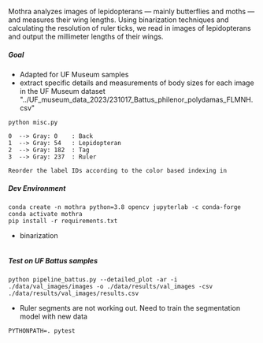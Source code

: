 
Mothra analyzes images of lepidopterans — mainly butterflies and moths — and measures their wing lengths. Using binarization techniques and calculating the resolution of ruler ticks, we read in images of lepidopterans and output the millimeter lengths of their wings.

##### Goal
- Adapted for UF Museum samples
- extract specific details and measurements of body sizes for each image in the UF Museum dataset "../UF_museum_data_2023/231017_Battus_philenor_polydamas_FLMNH.csv"

```
python misc.py

0  --> Gray: 0    : Back 
1  --> Gray: 54   : Lepidopteran
2  --> Gray: 182  : Tag
3  --> Gray: 237  : Ruler

Reorder the label IDs according to the color based indexing in 
```

##### Dev Environment

```
conda create -n mothra python=3.8 opencv jupyterlab -c conda-forge
conda activate mothra
pip install -r requirements.txt
```
- binarization
```

```

##### Test on UF Battus samples

```
python pipeline_battus.py --detailed_plot -ar -i ./data/val_images/images -o ./data/results/val_images -csv ./data/results/val_images/results.csv
```
- Ruler segments are not working out. Need to train the segmentation model with new data

```
PYTHONPATH=. pytest

```